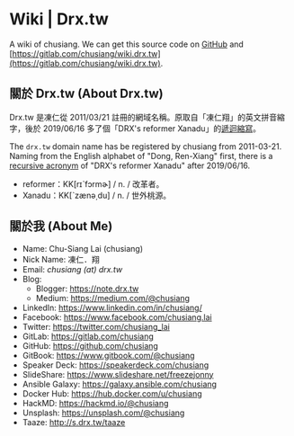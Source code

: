 # Wiki | Drx.tw

A wiki of chusiang. We can get this source code on [GitHub](https://github.com/chusiang/wiki.drx.tw) and [https://gitlab.com/chusiang/wiki.drx.tw](https://gitlab.com/chusiang/wiki.drx.tw).

## 關於 Drx.tw (About Drx.tw)

Drx.tw 是凍仁從 2011/03/21 註冊的網域名稱。原取自「凍仁翔」的英文拼音縮字，後於 2019/06/16 多了個「DRX's reformer Xanadu」的[遞迴縮寫](https://zh.wikipedia.org/wiki/%E9%80%92%E5%BD%92%E7%BC%A9%E5%86%99)。

The `drx.tw` domain name has be registered by chusiang from 2011-03-21. Naming from the English alphabet of "Dong, Ren-Xiang" first, there is a [recursive acronym](https://en.wikipedia.org/wiki/Recursive_acronym) of "DRX's reformer Xanadu" after 2019/06/16.

* reformer：KK[rɪˋfɔrmɚ] / n. / 改革者。
* Xanadu：KK[ˋzænə͵du] / n. / 世外桃源。

## 關於我 (About Me)

* Name: Chu-Siang Lai (chusiang)
* Nick Name: 凍仁．翔
* Email: *chusiang (at) drx.tw*
* Blog:
  * Blogger: https://note.drx.tw
  * Medium: https://medium.com/@chusiang
* LinkedIn: https://www.linkedin.com/in/chusiang/
* Facebook: https://www.facebook.com/chusiang.lai
* Twitter: https://twitter.com/chusiang_lai
* GitLab: https://gitlab.com/chusiang
* GitHub: https://github.com/chusiang
* GitBook: https://www.gitbook.com/@chusiang
* Speaker Deck: https://speakerdeck.com/chusiang
* SlideShare: https://www.slideshare.net/freezejonny
* Ansible Galaxy: https://galaxy.ansible.com/chusiang
* Docker Hub: https://hub.docker.com/u/chusiang
* HackMD: https://hackmd.io/@chusiang
* Unsplash: https://unsplash.com/@chusiang
* Taaze: http://s.drx.tw/taaze
